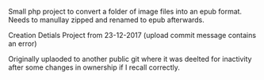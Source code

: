 Small php project to convert a folder of image files into an epub format. Needs to manullay zipped and renamed to epub afterwards.

Creation Detials
Project from 23-12-2017 (upload commit message contains an error)

Originally uplaoded to another public git where it was deelted for inactivity after some changes in ownership if I recall correctly.
